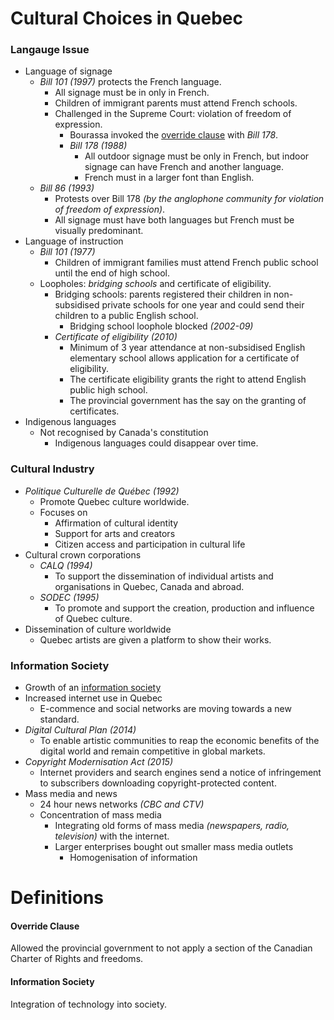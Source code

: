 # Cultural Choices in Quebec

### Langauge Issue

* Language of signage
  * *Bill 101* *(1997)* protects the French language.
    * All signage must be in only in French.
    * Children of immigrant parents must attend French schools.
    * Challenged in the Supreme Court: violation of freedom of expression.
      * Bourassa invoked the [override clause](#override-clause) with *Bill 178*.
      * *Bill 178* *(1988)*
        * All outdoor signage must be only in French, but indoor signage can have French and another language.
        * French must in a larger font than English.
  * *Bill 86* *(1993)*
    * Protests over Bill 178 *(by the anglophone community for violation of freedom of expression)*.
    * All signage must have both languages but French must be visually predominant.
* Language of instruction
  * *Bill 101* *(1977)*
    * Children of immigrant families must attend French public school until the end of high school.
  * Loopholes: *bridging schools* and certificate of eligibility.
    * Bridging schools: parents registered their children in non-subsidised private schools for one year and could send their children to a public English school.
      * Bridging school loophole blocked *(2002-09)*
    * *Certificate of eligibility* *(2010)*
      * Minimum of 3 year attendance at non-subsidised English elementary school allows application for a certificate of eligibility.
      * The certificate eligibility grants the right to attend English public high school.
      * The provincial government has the say on the granting of certificates.
* Indigenous languages
  * Not recognised by Canada's constitution
    * Indigenous languages could disappear over time.

### Cultural Industry

* *Politique Culturelle de Québec* *(1992)*
  * Promote Quebec culture worldwide.
  * Focuses on
    * Affirmation of cultural identity
    * Support for arts and creators
    * Citizen access and participation in cultural life
* Cultural crown corporations
  * *CALQ* *(1994)*
    * To support the dissemination of individual artists and organisations in Quebec, Canada and abroad.
  * *SODEC* *(1995)*
    * To promote and support the creation, production and influence of Quebec culture.
* Dissemination of culture worldwide
  * Quebec artists are given a platform to show their works.

### Information Society

* Growth of an [information society](#information-society)
* Increased internet use in Quebec
  * E-commence and social networks are moving towards a new standard.
* *Digital Cultural Plan* *(2014)*
  * To enable artistic communities to reap the economic benefits of the digital world and remain competitive in global markets.
* *Copyright Modernisation Act* *(2015)*
  * Internet providers and search engines send a notice of infringement to subscribers downloading copyright-protected content.
* Mass media and news
  * 24 hour news networks *(CBC and CTV)*
  * Concentration of mass media
    * Integrating old forms of mass media *(newspapers, radio, television)* with the internet.
    * Larger enterprises bought out smaller mass media outlets
      * Homogenisation of information

# Definitions

#### Override Clause

Allowed the provincial government to not apply a section of the Canadian Charter of Rights and freedoms.

#### Information Society

Integration of technology into society.